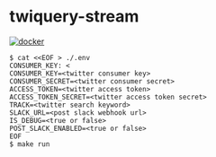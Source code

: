 # twiquery-stream

[![docker](https://img.shields.io/badge/docker-0.1.2-blue.svg)](https://hub.docker.com/r/nnao45/twiquery-stream/tags)

```shell
$ cat <<EOF > ./.env                                                                                                                                        CONSUMER_KEY: <
CONSUMER_KEY=<twitter consumer key>
CONSUMER_SECRET=<twitter consumer secret>
ACCESS_TOKEN=<twitter access token>
ACCESS_TOKEN_SECRET=<twitter access token secret>
TRACK=<twitter search keyword>
SLACK_URL=<post slack webhook url>
IS_DEBUG=<true or false>
POST_SLACK_ENABLED=<true or false>
EOF
$ make run
```
